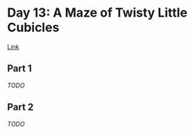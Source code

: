 # Day 13: A Maze of Twisty Little Cubicles
[Link](http://adventofcode.com/2016/day/13)

## Part 1
_TODO_

## Part 2
_TODO_
